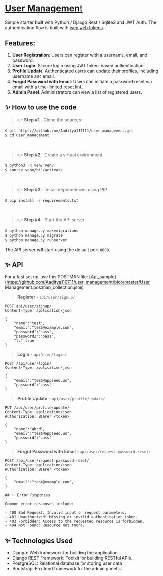# [User Management](https://github.com/Aaditya110711/user_management)

Simple starter built with Python / Django Rest / Sqlite3 and JWT Auth. The authentication flow is built with [json web tokens](https://jwt.io).

## Features:

1. **User Registration**: Users can register with a username, email, and password.
2. **User Login**: Secure login using JWT token-based authentication.
3. **Profile Update**: Authenticated users can update their profiles, including username and email.
4. **Forgot Password with Email**: Users can initiate a password reset via email with a time-limited reset link.
5. **Admin Panel**: Administrators can view a list of registered users.

## ✨ How to use the code

> 👉 **Step #1** - Clone the sources

```bash
$ git https://github.com/Aaditya110711/user_management.git
$ cd user_management
```

<br />

> 👉 **Step #2** - Create a virtual environment

```bash
$ python3 -m venv venv
$ source venv/bin/activate
```

<br />

> 👉 **Step #3** - Install dependencies using PIP

```bash
$ pip install -r requirements.txt
```

<br />

> 👉 **Step #4** - Start the API server

```bash
$ python manage.py makemigrations
$ python manage.py migrate
$ python manage.py runserver
```

The API server will start using the default port `8000`.

## ✨ API

For a fast set up, use this POSTMAN file: [Api_sample](https://github.com/Aaditya110711/user_management/blob/master/User Management.postman_collection.json)

> **Register** - `api/user/signup/`

```
POST api/user/signup/
Content-Type: application/json

{
    "name":"test",
    "email":"test@example.com",
    "password":"pass",
    "password2":"pass",
    "tc":true
}
```


> **Login** - `api/user/login/`

```
POST /api/user/login/
Content-Type: application/json

{
    "email":"test@appseed.us",
    "password":"pass"
}
```


> **Profile Update** - `api/user/profile/update/`

```
PUT /api/user/profile/update/
Content-Type: application/json
Authorization: Bearer <token>

{
    "name":"abcd",
    "email":"test@appseed.us",
    "password":"pass"
}
```


> **Forgot Password with Email** - `api/user/request-password-reset/`

```
POST /api/user/request-password-reset/
Content-Type: application/json
Authorization: Bearer <token>

{
    "email":"test@example.com",
}
```

```
## ✨ Error Responses

Common error responses include:

- 400 Bad Request: Invalid input or request parameters.
- 401 Unauthorized: Missing or invalid authentication token.
- 403 Forbidden: Access to the requested resource is forbidden.
- 404 Not Found: Resource not found.
```



## ✨ Technologies Used

- Django: Web framework for building the application.
- Django REST Framework: Toolkit for building RESTful APIs.
- PostgreSQL: Relational database for storing user data.
- Bootstrap: Frontend framework for the admin panel UI.
